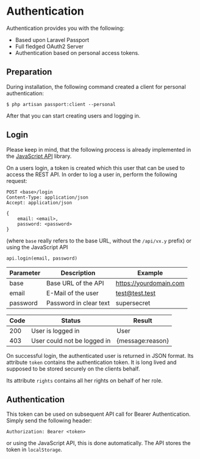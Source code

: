 # Authentication

Authentication provides you with the following:
* Based upon Laravel Passport
* Full fledged OAuth2 Server
* Authentication based on personal access tokens.

## Preparation

During installation, the following command created a client for personal
authentication:
````
$ php artisan passport:client --personal
````
After that you can start creating users and logging in.


## Login 

Please keep in mind, that the following process is already implemented in the 
[JavaScript API](api-js.md) library.

On a users login, a token is created which this user that can be used 
to access the REST API. In order to log a user in, perform the following 
request:

````
POST <base>/login
Content-Type: application/json
Accept: application/json

{
    email: <email>, 
    password: <password>
}
````
(where `base` really refers to the base URL, without
the `/api/vx.y` prefix)
or using the JavaScript API
````
api.login(email, password)
````

|Parameter|Description|Example|
|---|---|---|
|base|Base URL of the API|https://yourdomain.com|
|email|E-Mail of the user|test@test.test|
|password|Password in clear text|supersecret|

|Code|Status|Result|
|---|---|---|
|200|User is logged in|User
|403|User could not be logged in|{message:reason}

On successful login, the authenticated user is returned in JSON format.
Its attribute `token` contains the authentication token. 
It is long lived and supposed to be stored securely on the clients
behalf. 

Its attribute `rights` contains all her rights on behalf of her role.

## Authentication

This token can be used on subsequent API call for Bearer Authentication.
Simply send the following header:
````
Authorization: Bearer <token>
````
or using the JavaScript API, this is done automatically. 
The API stores the token in ```localStorage```.
  

